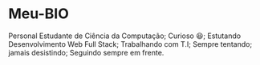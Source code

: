# Meu-BIO
Personal
Estudante de Ciência da Computação;
Curioso 😆;
Estutando Desenvolvimento Web Full Stack;
Trabalhando com T.I;
Sempre tentando; jamais desistindo;
Seguindo sempre em frente.

